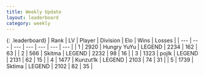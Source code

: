 ```yaml
---
title: Weekly Update
layout: leaderboard
category: weekly
---
```


{: .leaderboard}
| Rank | LV | Player | Division | Elo | Wins | Losses |
| --- | --- | --- | --- | --- | --- | --- |
| <span data-change="4">1</span> | 2920 | <span title="ID: 164871">Hungry YuYu</span> | LEGEND | <span data-change="261">2234</span> | <span data-change="134">162</span> | <span data-change="47">63</span> |
| <span data-change="2">2</span> | 566 | <span title="ID: 402846">Skitma</span> | LEGEND | <span data-change="232">2232</span> | <span data-change="93">98</span> | <span data-change="16">16</span> |
| <span data-change="-1">3</span> | 1323 | <span title="ID: 4783">pojlk</span> | LEGEND | <span data-change="127">2131</span> | <span data-change="50">62</span> | <span data-change="15">15</span> |
| <span data-change="-3">4</span> | 1477 | <span title="ID: 392407">Kunzut1k</span> | LEGEND | <span data-change="96">2103</span> | <span data-change="46">74</span> | <span data-change="20">31</span> |
| <span data-change="2">5</span> | 1739 | <span title="ID: 353063">Sktima</span> | LEGEND | <span data-change="192">2102</span> | <span data-change="78">82</span> | <span data-change="32">35</span> |